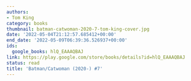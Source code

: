 ```yaml
---
authors:
- Tom King
category: books
thumbnail: batman-catwoman-2020-7-tom-king-cover.jpg
date: '2022-05-04T21:12:57.685412+00:00'
end_date: '2022-05-09T06:39:36.526937+00:00'
ids:
  google_books: hlQ_EAAAQBAJ
link: https://play.google.com/store/books/details?id=hlQ_EAAAQBAJ
status: read
title: 'Batman/Catwoman (2020-) #7'
---
```

